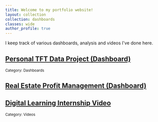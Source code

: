```yaml
---
title: Welcome to my portfolio website!
layout: collection
collection: dashboards
classes: wide
author_profile: true
---
```


I keep track of various dashboards, analysis and videos I've done here.

## [Personal TFT Data Project (Dashboard)](https://meng-kiat.github.io/dashboards/TFT%20EDA/)
<small>Category: Dashboards</small>

## [Real Estate Profit Management (Dashboard)](https://meng-kiat.github.io/dashboards/Watershed%20Dashboard/)

## [Digital Learning Internship Video](https://meng-kiat.github.io/videos/2025-25-03-First/)
<small>Category: Videos</small>